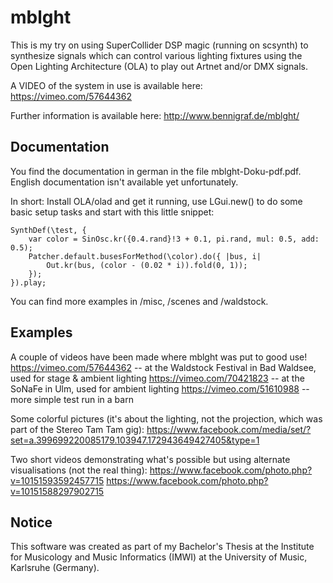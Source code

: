 mblght
======

This is my try on using SuperCollider DSP magic (running on scsynth) to synthesize signals which can control various lighting fixtures using the Open Lighting Architecture (OLA) to play out Artnet and/or DMX signals.

A VIDEO of the system in use is available here: https://vimeo.com/57644362

Further information is available here: http://www.bennigraf.de/mblght/

Documentation
-------------

You find the documentation in german in the file mblght-Doku-pdf.pdf. English documentation isn't available yet unfortunately.

In short: Install OLA/olad and get it running, use LGui.new() to do some basic setup tasks and start with this little snippet:

	SynthDef(\test, {
		var color = SinOsc.kr({0.4.rand}!3 + 0.1, pi.rand, mul: 0.5, add: 0.5);
		Patcher.default.busesForMethod(\color).do({ |bus, i|
			Out.kr(bus, (color - (0.02 * i)).fold(0, 1));
		});
	}).play;

You can find more examples in /misc, /scenes and /waldstock.

Examples
--------

A couple of videos have been made where mblght was put to good use!
https://vimeo.com/57644362 -- at the Waldstock Festival in Bad Waldsee, used for stage & ambient lighting
https://vimeo.com/70421823 -- at the SoNaFe in Ulm, used for ambient lighting
https://vimeo.com/51610988 -- more simple test run in a barn

Some colorful pictures (it's about the lighting, not the projection, which was part of the Stereo Tam Tam gig):
https://www.facebook.com/media/set/?set=a.399699220085179.103947.172943649427405&type=1

Two short videos demonstrating what's possible but using alternate visualisations (not the real thing):
https://www.facebook.com/photo.php?v=10151593592457715
https://www.facebook.com/photo.php?v=10151588297902715

Notice
------

This software was created as part of my Bachelor's Thesis at the Institute for Musicology and Music Informatics (IMWI) at the University of Music, Karlsruhe (Germany).
